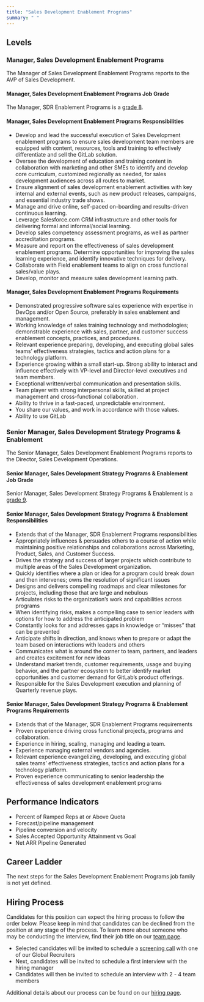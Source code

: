 ```yaml
---
title: "Sales Development Enablement Programs"
summary: " "
---
```


## Levels

### Manager, Sales Development Enablement Programs

The Manager of Sales Development Enablement Programs reports to the AVP of Sales Development.

#### Manager, Sales Development Enablement Programs Job Grade

The Manager, SDR Enablement Programs is a [grade 8](/handbook/total-rewards/compensation/compensation-calculator/#gitlab-job-grades).

#### Manager, Sales Development Enablement Programs Responsibilities

- Develop and lead the successful execution of Sales Development enablement programs to ensure sales development team members are equipped with content, resources, tools and training to effectively differentiate and sell the GitLab solution.
- Oversee the development of education and training content in collaboration with marketing and other SMEs to identify and develop core curriculum, customized regionally as needed, for sales development audiences across all routes to market.
- Ensure alignment of sales development enablement activities with key internal and external events, such as new product releases, campaigns, and essential industry trade shows.
- Manage and drive online, self-paced on-boarding and results-driven continuous learning.
- Leverage Salesforce.com CRM infrastructure and other tools for delivering formal and informal/social learning.
- Develop sales competency assessment programs, as well as partner accreditation programs.
- Measure and report on the effectiveness of sales development enablement programs. Determine opportunities for improving the sales learning experience, and identify innovative techniques for delivery.
- Collaborate with Field enablement teams to align on cross functional sales/value plays.
- Develop, monitor and measure sales development learning path.

#### Manager, Sales Development Enablement Programs Requirements

- Demonstrated progressive software sales experience with expertise in DevOps and/or Open Source, preferably in sales enablement and management.
- Working knowledge of sales training technology and methodologies; demonstrable experience with sales, partner, and customer success enablement concepts, practices, and procedures.
- Relevant experience preparing, developing, and executing global sales teams’ effectiveness strategies, tactics and action plans for a technology platform.
- Experience growing within a small start-up. Strong ability to interact and influence effectively with VP-level and Director-level executives and team members.
- Exceptional written/verbal communication and presentation skills.
- Team player with strong interpersonal skills, skilled at project management and cross-functional collaboration.
- Ability to thrive in a fast-paced, unpredictable environment.
- You share our values, and work in accordance with those values.
- Ability to use GitLab

### Senior Manager, Sales Development Strategy Programs & Enablement

The Senior Manager, Sales Development Enablement Programs reports to the Director, Sales Development Operations.

#### Senior Manager, Sales Development Strategy Programs & Enablement Job Grade

Senior Manager, Sales Development Strategy Programs & Enablement is a [grade 9](/handbook/total-rewards/compensation/compensation-calculator/#gitlab-job-grades).

#### Senior Manager, Sales Development Strategy Programs & Enablement Responsibilities

- Extends that of the Manager, SDR Enablement Programs responsibilities
- Appropriately influences & persuades others to a course of action while maintaining positive relationships and collaborations across Marketing, Product, Sales, and Customer Success.
- Drives the strategy and success of larger projects which contribute to multiple areas of the Sales Development organization.
- Quickly identifies where a plan or idea for a program could break down and then intervenes; owns the resolution of significant issues
- Designs and delivers compelling roadmaps and clear milestones for projects, including those that are large and nebulous
- Articulates risks to the organization’s work and capabilities across programs
- When identifying risks, makes a compelling case to senior leaders with options for how to address the anticipated problem
- Constantly looks for and addresses gaps in knowledge or “misses” that can be prevented
- Anticipate shifts in direction, and knows when to prepare or adapt the team based on interactions with leaders and others
- Communicates what is around the corner to team, partners, and leaders and creates excitement for new ideas
- Understand market trends, customer requirements, usage and buying behavior, and the partner ecosystem to better identify market opportunities and customer demand for GitLab’s product offerings.
- Responsible for the Sales Development execution and planning of Quarterly revenue plays.

#### Senior Manager, Sales Development Strategy Programs & Enablement Programs Requirements

- Extends that of the Manager, SDR Enablement Programs requirements
- Proven experience driving cross functional projects, programs and collaboration.
- Experience in hiring, scaling, managing and leading a team.
- Experience managing external vendors and agencies.
- Relevant experience evangelizing, developing, and executing global sales teams’ effectiveness strategies, tactics and action plans for a technology platform.
- Proven experience communicating to senior leadership the effectiveness of sales development enablement programs

## Performance Indicators

- Percent of Ramped Reps at or Above Quota
- Forecast/pipeline management
- Pipeline conversion and velocity
- Sales Accepted Opportunity Attainment vs Goal
- Net ARR Pipeline Generated

## Career Ladder

The next steps for the Sales Development Enablement Programs job family is not yet defined.

## Hiring Process

Candidates for this position can expect the hiring process to follow the order below. Please keep in mind that candidates can be declined from the position at any stage of the process. To learn more about someone who may be conducting the interview, find their job title on our [team page](/handbook/company/team/).

- Selected candidates will be invited to schedule a [screening call](/handbook/hiring/#screening-call) with one of our Global Recruiters
- Next, candidates will be invited to schedule a first interview with the hiring manager
- Candidates will then be invited to schedule an interview with 2 - 4 team members

Additional details about our process can be found on our [hiring page](/handbook/hiring/).
